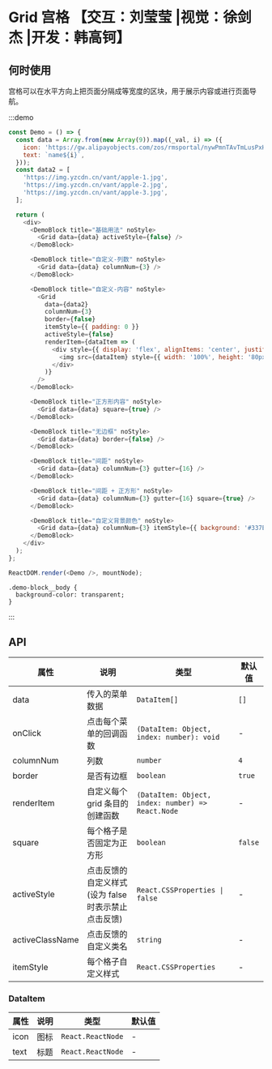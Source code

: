 # Grid 宫格 【交互：刘莹莹 |视觉：徐剑杰 |开发：韩高钶】

## 何时使用

宫格可以在水平方向上把页面分隔成等宽度的区块，用于展示内容或进行页面导航。

:::demo

```js
const Demo = () => {
  const data = Array.from(new Array(9)).map((_val, i) => ({
    icon: 'https://gw.alipayobjects.com/zos/rmsportal/nywPmnTAvTmLusPxHPSu.png',
    text: `name${i}`,
  }));
  const data2 = [
    'https://img.yzcdn.cn/vant/apple-1.jpg',
    'https://img.yzcdn.cn/vant/apple-2.jpg',
    'https://img.yzcdn.cn/vant/apple-3.jpg',
  ];

  return (
    <div>
      <DemoBlock title="基础用法" noStyle>
        <Grid data={data} activeStyle={false} />
      </DemoBlock>

      <DemoBlock title="自定义-列数" noStyle>
        <Grid data={data} columnNum={3} />
      </DemoBlock>

      <DemoBlock title="自定义-内容" noStyle>
        <Grid
          data={data2}
          columnNum={3}
          border={false}
          itemStyle={{ padding: 0 }}
          activeStyle={false}
          renderItem={dataItem => (
            <div style={{ display: 'flex', alignItems: 'center', justifyContent: 'center', height: '100%' }}>
              <img src={dataItem} style={{ width: '100%', height: '80px' }} alt="" />
            </div>
          )}
        />
      </DemoBlock>

      <DemoBlock title="正方形内容" noStyle>
        <Grid data={data} square={true} />
      </DemoBlock>

      <DemoBlock title="无边框" noStyle>
        <Grid data={data} border={false} />
      </DemoBlock>

      <DemoBlock title="间距" noStyle>
        <Grid data={data} columnNum={3} gutter={16} />
      </DemoBlock>

      <DemoBlock title="间距 + 正方形" noStyle>
        <Grid data={data} columnNum={3} gutter={16} square={true} />
      </DemoBlock>

      <DemoBlock title="自定义背景颜色" noStyle>
        <Grid data={data} columnNum={3} itemStyle={{ background: '#337EFF' }} />
      </DemoBlock>
    </div>
  );
};

ReactDOM.render(<Demo />, mountNode);
```

```less
.demo-block__body {
  background-color: transparent;
}
```

:::

## API

| 属性            | 说明                                                 | 类型                                              | 默认值  |
| --------------- | ---------------------------------------------------- | ------------------------------------------------- | ------- |
| data            | 传入的菜单数据                                       | `DataItem[]`                                      | `[]`    |
| onClick         | 点击每个菜单的回调函数                               | `(DataItem: Object, index: number): void`         | -       |
| columnNum       | 列数                                                 | `number`                                          | `4`     |
| border          | 是否有边框                                           | `boolean`                                         | `true`  |
| renderItem      | 自定义每个 grid 条目的创建函数                       | `(DataItem: Object, index: number) => React.Node` | -       |
| square          | 每个格子是否固定为正方形                             | `boolean`                                         | `false` |
| activeStyle     | 点击反馈的自定义样式 (设为 false 时表示禁止点击反馈) | `React.CSSProperties \| false`                    | -       |
| activeClassName | 点击反馈的自定义类名                                 | `string`                                          | -       |
| itemStyle       | 每个格子自定义样式                                   | `React.CSSProperties`                             | -       |

### DataItem

| 属性 | 说明 | 类型              | 默认值 |
| ---- | ---- | ----------------- | ------ |
| icon | 图标 | `React.ReactNode` | -      |
| text | 标题 | `React.ReactNode` | -      |
